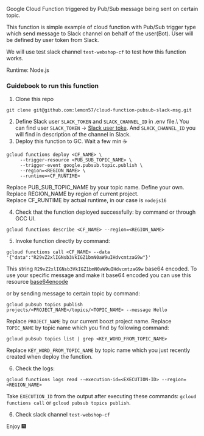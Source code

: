 Google Cloud Function triggered by Pub/Sub message being sent on certain topic.

This function is simple example of cloud function with Pub/Sub trigger type which send message to Slack channel on behalf of the user(Bot). User will be defined by user token from Slack. 

We will use test slack channel `test-webshop-cf` to test how this function works.

Runtime: Node.js

### Guidebook to run this function
1. Clone this repo
```
git clone git@github.com:lemon57/cloud-function-pubsub-slack-msg.git
```
2. Define Slack user `SLACK_TOKEN` and `SLACK_CHANNEL_ID` in .env file.\ 
You can find user `SLACK_TOKEN` -> [Slack user toke](https://api.slack.com/apps/A03FHHA7URG/oauth?).
And `SLACK_CHANNEL_ID` you will find in description of the channel in Slack.
3. Deploy this function to GC. Wait a few min ☕
```
gcloud functions deploy <CF_NAME> \
     --trigger-resource <PUB_SUB_TOPIC_NAME> \
     --trigger-event google.pubsub.topic.publish \
     --region=<REGION_NAME> \
     --runtime=<CF_RUNTIME>
```
Replace PUB_SUB_TOPIC_NAME by your topic name. Define your own.\
Replace REGION_NAME by region of current project.\
Replace CF_RUNTIME by actual runtime, in our case is `nodejs16`

4. Check that the function deployed successfully: by command or through GCC UI.
```
gcloud functions describe <CF_NAME> --region=<REGION_NAME>
```
5. Invoke function directly by command:
```
gcloud functions call <CF_NAME> --data '{"data":"R29vZ2xlIGNsb3VkIGZ1bmN0aW9uIHdvcmtzaG9w"}'
```
This string `R29vZ2xlIGNsb3VkIGZ1bmN0aW9uIHdvcmtzaG9w` base64 encoded. To use your specific message and make it base64 encoded you can use this resource [base64encode](https://www.base64encode.org/)

or by sending message to certain topic by command:
```
gcloud pubsub topics publish projects/<PROJECT_NAME>/topics/<TOPIC_NAME> --message Hello
```
Replace `PROJECT_NAME` by our current boozt project name.
Replace `TOPIC_NAME` by topic name which you find by following command:
```
gcloud pubsub topics list | grep <KEY_WORD_FROM_TOPIC_NAME>
```
Replace `KEY_WORD_FROM_TOPIC_NAME` by topic name which you just recently created when deploy the function.

6. Check the logs:
```
gcloud functions logs read --execution-id=<EXECUTION-ID> --region=<REGION_NAME>
```
Take `EXECUTION_ID` from the output after executing these commands: `gcloud functions call` or `gcloud pubsub topics publish`.

6. Check slack channel `test-webshop-cf`

Enjoy 🎆
